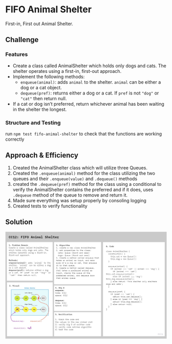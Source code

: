 # FIFO Animal Shelter

First-in, First out Animal Shelter.

## Challenge

### Features

- Create a class called AnimalShelter which holds only dogs and cats. The shelter operates using a first-in, first-out approach.
- Implement the following methods:
  - `enqueue(animal)`: adds `animal` to the shelter. `animal` can be either a dog or a cat object.
  - `dequeue(pref)`: returns either a dog or a cat. If `pref` is not `"dog"` or `"cat"` then return null.
- If a cat or dog isn’t preferred, return whichever animal has been waiting in the shelter the longest.

### Structure and Testing

run `npm test fifo-animal-shelter` to check that the functions are working correctly

## Approach & Efficiency

1. Created the AnimalShelter class which will utilize three Queues.
2. Created the `.enqueue(animal)` method for the class utilizing the two queues and their `.enqueue(value)` and `.dequeue()` methods
3. created the `.dequeue(pref)` method for the class using a conditional to verify the AnimalShelter contains the preferred and if it does, uses `.dequeue` method of the queue to remove and return it.
4. Made sure everything was setup properly by consoling logging
5. Created tests to verify functionality

## Solution

![image](../assets/CC12.jpg)

<!-- ## Resources and Collaborators -->


